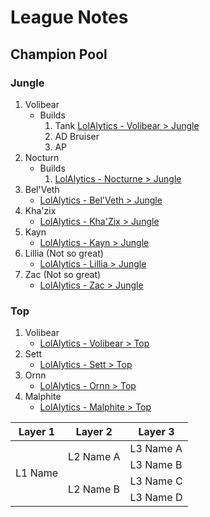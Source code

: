 # League Notes

## Champion Pool

### Jungle

1. Volibear
   - Builds
      1. Tank [LolAlytics - Volibear > Jungle](https://lolalytics.com/lol/volibear/build/?lane=jungle)
      2. AD Bruiser
      3. AP
2. Nocturn
    - Builds
      1.  [LolAlytics - Nocturne > Jungle](https://lolalytics.com/lol/nocturne/build/?lane=jungle)
3. Bel'Veth
   - [LolAlytics - Bel'Veth > Jungle](https://lolalytics.com/lol/belveth/build/?lane=jungle)
4. Kha'zix
   - [LolAlytics - Kha'Zix > Jungle](https://lolalytics.com/lol/khazix/build/?lane=jungle)
5. Kayn
   - [LolAlytics - Kayn > Jungle](https://lolalytics.com/lol/kayn/build/?lane=jungle)
6. Lillia (Not so great)
   - [LolAlytics - Lillia > Jungle](https://lolalytics.com/lol/lillia/build/?lane=jungle)
7. Zac (Not so great)
   - [LolAlytics - Zac > Jungle](https://lolalytics.com/lol/zac/build/?lane=jungle)

### Top

1. Volibear
   -   [LolAlytics - Volibear > Top](https://lolalytics.com/lol/volibear/build/?lane=top)
2. Sett
   -   [LolAlytics - Sett > Top](https://lolalytics.com/lol/sett/build/?lane=top)
3. Ornn
   -   [LolAlytics - Ornn > Top](https://lolalytics.com/lol/ornn/build/?lane=top)
4. Malphite
   -   [LolAlytics - Malphite > Top](https://lolalytics.com/lol/malphite/build/?lane=top)

<table>
    <thead>
        <tr>
            <th>Layer 1</th>
            <th>Layer 2</th>
            <th>Layer 3</th>
        </tr>
    </thead>
    <tbody>
        <tr>
            <td rowspan=4>L1 Name</td>
            <td rowspan=2>L2 Name A</td>
            <td>L3 Name A</td>
        </tr>
        <tr>
            <td>L3 Name B</td>
        </tr>
        <tr>
            <td rowspan=2>L2 Name B</td>
            <td>L3 Name C</td>
        </tr>
        <tr>
            <td>L3 Name D</td>
        </tr>
    </tbody>
</table>